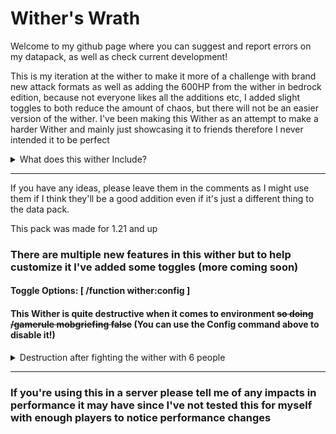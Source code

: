 # Wither's Wrath

Welcome to my github page where you can suggest and report errors on my datapack, as well as check current development!

This is my iteration at the wither to make it more of a challenge with brand new attack formats as well as adding the 600HP from the wither in bedrock edition, because not everyone likes all the additions etc, I added slight toggles to both reduce the amount of chaos, but there will not be an easier version of the wither. I've been making this Wither as an attempt to make a harder Wither and mainly just showcasing it to friends therefore I never intended it to be perfect

<details>
<summary>What does this wither Include?</summary>

The wither has **600HP** by default and does additional knockback resistance. It occasionally spawns blazes and wither skeletons and has stronger wither skulls.

#### Start "Animation"

![ezgif-5-6c9485f70c](https://github.com/user-attachments/assets/20b73961-c7ac-40e0-b39f-9674e9a57cb0)

#### Wither Homing Skull

Weaker but never misses, _blocking with shield is advised_

![ezgif-5-cea10731c3](https://github.com/user-attachments/assets/27a9e734-00db-4a22-bae1-aaa9ce8ac6bc)

#### Wither Half HP

![ezgif-5-10224dd7bc](https://github.com/user-attachments/assets/2b2d7892-4cbd-47ca-8da0-7c67d12806f9)

#### Wither Charge Attack

Only does this once its at 250 HP left

![ezgif-5-482393dad0](https://github.com/user-attachments/assets/60f6e28e-dd9e-417c-a01c-81c8784d54bd)

#### Wither Dash Attack

Does this at 100hp left

![ezgif-5-f35da52425](https://github.com/user-attachments/assets/26a4a3b9-e336-4189-98b7-b8f5c9772a97)

#### Wither Death

![ezgif-5-901655b645](https://github.com/user-attachments/assets/ec368079-347f-4bff-a844-84bfd9b06268)


and More!

</details>

---

If you have any ideas, please leave them in the comments as I might use them if I think they'll be a good addition even if it's just a different thing to the data pack.

This pack was made for 1.21 and up

### There are multiple new features in this wither but to help customize it I've added some toggles (more coming soon)

#### Toggle Options: [ /function wither:config ]

#### This Wither is quite destructive when it comes to environment ~~so doing /gamerule mobgriefing false~~ (You can use the Config command above to disable it!)

<details>

<summary>Destruction after fighting the wither with 6 people</summary>

![image](https://imgur.com/j9Easm0.gif)

</details>

---

### If you're using this in a server please tell me of any impacts in performance it may have since I've not tested this for myself with enough players to notice performance changes
